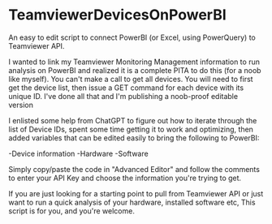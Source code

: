 # TeamviewerDevicesOnPowerBI
An easy to edit script to connect PowerBI (or Excel, using PowerQuery) to Teamviewer API.  

I wanted to link my Teamviewer Monitoring Management information to run analysis on PowerBI and realized it is a complete PITA to do this (for a noob like myself). You can't make a call to get all devices. You will need to first get the device list, then issue a GET command for each device with its unique ID. I've done all that and I'm publishing a noob-proof editable version 

I enlisted some help from ChatGPT to figure out how to iterate through the list of Device IDs, spent some time getting it to work and optimizing, then added variables that can be edited easily to bring the following to PowerBI:

-Device information
-Hardware 
-Software

Simply copy/paste the code in "Advanced Editor" and follow the comments to enter your API Key and choose the information you're trying to get.

If you are just looking for a starting point to pull from Teamviewer API or just want to run a quick analysis of your hardware, installed software etc, This script is for you, and you're welcome. 
